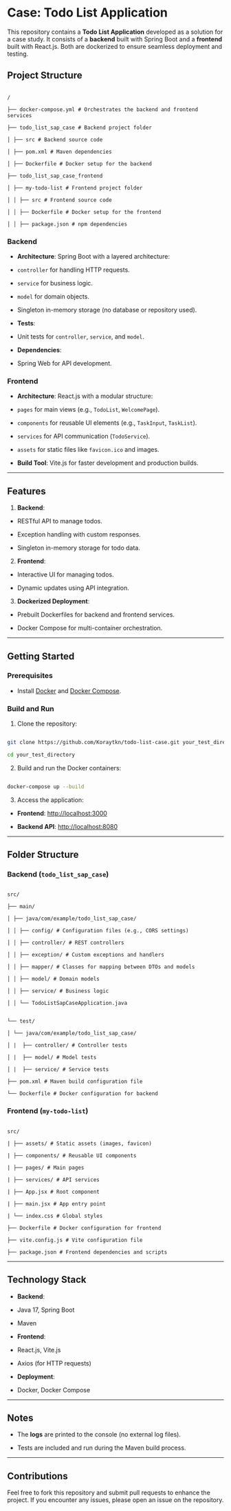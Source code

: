 
  

# Case: Todo List Application

  

This repository contains a **Todo List Application** developed as a solution for a case study. It consists of a **backend** built with Spring Boot and a **frontend** built with React.js. Both are dockerized to ensure seamless deployment and testing.

  

## Project Structure

  

```plaintext

/

├── docker-compose.yml # Orchestrates the backend and frontend services

├── todo_list_sap_case # Backend project folder

│ ├── src # Backend source code

│ ├── pom.xml # Maven dependencies

│ ├── Dockerfile # Docker setup for the backend

├── todo_list_sap_case_frontend

│ ├── my-todo-list # Frontend project folder

│ │ ├── src # Frontend source code

│ │ ├── Dockerfile # Docker setup for the frontend

│ │ ├── package.json # npm dependencies

```

  

### Backend

  

-  **Architecture**: Spring Boot with a layered architecture:

-  `controller` for handling HTTP requests.

-  `service` for business logic.

-  `model` for domain objects.

- Singleton in-memory storage (no database or repository used).

-  **Tests**:

- Unit tests for `controller`, `service`, and `model`.

-  **Dependencies**:

- Spring Web for API development.

  

### Frontend

  

-  **Architecture**: React.js with a modular structure:

-  `pages` for main views (e.g., `TodoList`, `WelcomePage`).

-  `components` for reusable UI elements (e.g., `TaskInput`, `TaskList`).

-  `services` for API communication (`TodoService`).

-  `assets` for static files like `favicon.ico` and images.

-  **Build Tool**: Vite.js for faster development and production builds.

  

---

  

## Features

  

1.  **Backend**:

- RESTful API to manage todos.

- Exception handling with custom responses.

- Singleton in-memory storage for todo data.

2.  **Frontend**:

- Interactive UI for managing todos.

- Dynamic updates using API integration.

3.  **Dockerized Deployment**:

- Prebuilt Dockerfiles for backend and frontend services.

- Docker Compose for multi-container orchestration.

  

---

  

## Getting Started

  

### Prerequisites

- Install [Docker](https://www.docker.com/) and [Docker Compose](https://docs.docker.com/compose/).

  

### Build and Run

  

1. Clone the repository:

```bash

git clone https://github.com/Koraytkn/todo-list-case.git your_test_directory

cd your_test_directory

```

  

2. Build and run the Docker containers:

```bash

docker-compose up --build

```

  

3. Access the application:

-  **Frontend**: [http://localhost:3000](http://localhost:3000)

-  **Backend API**: [http://localhost:8080](http://localhost:8080/todos)

  

---

  

## Folder Structure

  

### Backend (`todo_list_sap_case`)

```plaintext

src/

├── main/

│ ├── java/com/example/todo_list_sap_case/

│ │ ├── config/ # Configuration files (e.g., CORS settings)

│ │ ├── controller/ # REST controllers

│ │ ├── exception/ # Custom exceptions and handlers

│ │ ├── mapper/ # Classes for mapping between DTOs and models

│ │ ├── model/ # Domain models

│ │ ├── service/ # Business logic

│ │ └── TodoListSapCaseApplication.java


└── test/

│ └── java/com/example/todo_list_sap_case/

│ |  ├── controller/ # Controller tests

│ |  ├── model/ # Model tests

│ |  ├── service/ # Service tests

├── pom.xml # Maven build configuration file

└── Dockerfile # Docker configuration for backend

```

  

### Frontend (`my-todo-list`)

```plaintext

src/

| ├── assets/ # Static assets (images, favicon)

| ├── components/ # Reusable UI components

| ├── pages/ # Main pages

| ├── services/ # API services

| ├── App.jsx # Root component

| ├── main.jsx # App entry point

| └── index.css # Global styles

├── Dockerfile # Docker configuration for frontend

├── vite.config.js # Vite configuration file

├── package.json # Frontend dependencies and scripts

```

  

---

  

## Technology Stack

  

-  **Backend**:

- Java 17, Spring Boot

- Maven

-  **Frontend**:

- React.js, Vite.js

- Axios (for HTTP requests)

-  **Deployment**:

- Docker, Docker Compose

  

---

  

## Notes

  

- The **logs** are printed to the console (no external log files).

- Tests are included and run during the Maven build process.

  

---

  

## Contributions

  

Feel free to fork this repository and submit pull requests to enhance the project. If you encounter any issues, please open an issue on the repository.
